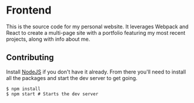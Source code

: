 # Frontend

This is the source code for my personal website. It leverages Webpack and React to create a multi-page site with a portfolio featuring my most recent projects, along with info about me.

## Contributing

Install [NodeJS](https://nodejs.org/en/) if you don't have it already. From there you'll need to install all the packages and start the dev server to get going.

```shell
$ npm install
$ npm start # Starts the dev server
```
